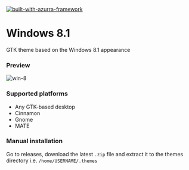 [![built-with-azurra-framework](https://github.com/B00merang-Project/Azurra_framework/raw/assets/azurra_framework_smaller.png)](https://github.com/B00merang-Project/Azurra_framework)

# Windows 8.1
GTK theme based on the Windows 8.1 appearance

### Preview
![win-8](https://b00merang.weebly.com/uploads/1/6/8/1/16813022/screenshot-2017-02-12-18-21-36-orig-orig_2_orig.png)

### Supported platforms
- Any GTK-based desktop
- Cinnamon
- Gnome
- MATE

### Manual installation
Go to releases, download the latest `.zip` file and extract it to the themes directory i.e. `/home/USERNAME/.themes`
